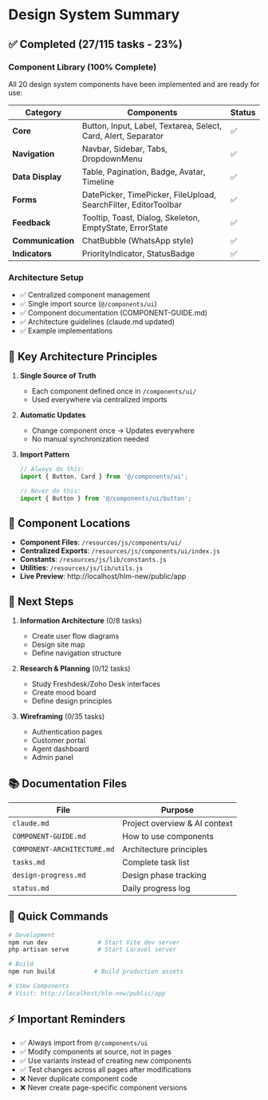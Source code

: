 # Design System Summary

## ✅ Completed (27/115 tasks - 23%)

### Component Library (100% Complete)
All 20 design system components have been implemented and are ready for use:

| Category | Components | Status |
|----------|------------|---------|
| **Core** | Button, Input, Label, Textarea, Select, Card, Alert, Separator | ✅ |
| **Navigation** | Navbar, Sidebar, Tabs, DropdownMenu | ✅ |
| **Data Display** | Table, Pagination, Badge, Avatar, Timeline | ✅ |
| **Forms** | DatePicker, TimePicker, FileUpload, SearchFilter, EditorToolbar | ✅ |
| **Feedback** | Tooltip, Toast, Dialog, Skeleton, EmptyState, ErrorState | ✅ |
| **Communication** | ChatBubble (WhatsApp style) | ✅ |
| **Indicators** | PriorityIndicator, StatusBadge | ✅ |

### Architecture Setup
- ✅ Centralized component management
- ✅ Single import source (`@/components/ui`)
- ✅ Component documentation (COMPONENT-GUIDE.md)
- ✅ Architecture guidelines (claude.md updated)
- ✅ Example implementations

## 🎯 Key Architecture Principles

1. **Single Source of Truth**
   - Each component defined once in `/components/ui/`
   - Used everywhere via centralized imports

2. **Automatic Updates**
   - Change component once → Updates everywhere
   - No manual synchronization needed

3. **Import Pattern**
   ```javascript
   // Always do this:
   import { Button, Card } from '@/components/ui';
   
   // Never do this:
   import { Button } from '@/components/ui/button';
   ```

## 📍 Component Locations

- **Component Files**: `/resources/js/components/ui/`
- **Centralized Exports**: `/resources/js/components/ui/index.js`
- **Constants**: `/resources/js/lib/constants.js`
- **Utilities**: `/resources/js/lib/utils.js`
- **Live Preview**: http://localhost/hlm-new/public/app

## 🚀 Next Steps

1. **Information Architecture** (0/8 tasks)
   - Create user flow diagrams
   - Design site map
   - Define navigation structure

2. **Research & Planning** (0/12 tasks)
   - Study Freshdesk/Zoho Desk interfaces
   - Create mood board
   - Define design principles

3. **Wireframing** (0/35 tasks)
   - Authentication pages
   - Customer portal
   - Agent dashboard
   - Admin panel

## 📚 Documentation Files

| File | Purpose |
|------|---------|
| `claude.md` | Project overview & AI context |
| `COMPONENT-GUIDE.md` | How to use components |
| `COMPONENT-ARCHITECTURE.md` | Architecture principles |
| `tasks.md` | Complete task list |
| `design-progress.md` | Design phase tracking |
| `status.md` | Daily progress log |

## 🔧 Quick Commands

```bash
# Development
npm run dev              # Start Vite dev server
php artisan serve        # Start Laravel server

# Build
npm run build           # Build production assets

# View Components
# Visit: http://localhost/hlm-new/public/app
```

## ⚡ Important Reminders

- ✅ Always import from `@/components/ui`
- ✅ Modify components at source, not in pages
- ✅ Use variants instead of creating new components
- ✅ Test changes across all pages after modifications
- ❌ Never duplicate component code
- ❌ Never create page-specific component versions